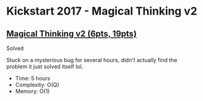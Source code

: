 # Kickstart 2017 - Magical Thinking v2

## [Magical Thinking v2 (6pts, 19pts)](https://codingcompetitions.withgoogle.com/kickstart/round/0000000000201c98/0000000000201c00)

Solved

Stuck on a mysterious bug for several hours, didn't actually
find the problem it just solved itself lol.

* Time: 5 hours
* Complexity: O(Q)
* Memory: O(1)
